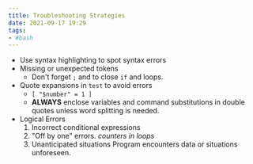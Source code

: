 ```yaml
---
title: Troubleshooting Strategies
date: 2021-09-17 19:29
tags:
- #bash
---
```


* Use syntax highlighting to spot syntax errors
* Missing or unexpected tokens
    + Don't forget `;` and to close `if` and loops.
* Quote expansions in `test` to avoid errors
    + `[ "$number" = 1 ]`
    + **ALWAYS** enclose variables and command substitutions in double
      quotes unless word splitting is needed.
* Logical Errors
  1.  Incorrect conditional expressions
  2.  "Off by one" errors. *counters in loops*
  3.  Unanticipated situations Program encounters data or situations
      unforeseen.
